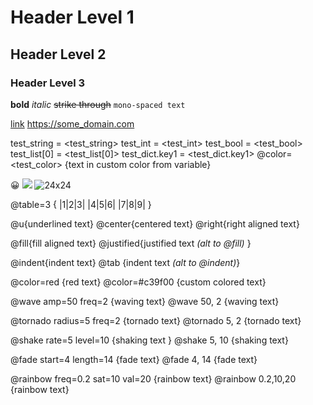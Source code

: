 # Header Level 1
## Header Level 2
### Header Level 3

**bold**
*italic*
~~strike through~~
`mono-spaced text`

[link](https://some_domain.com)
https://some_domain.com

test_string = <test_string>
test_int = <test_int>
test_bool = <test_bool>
test_list[0] = <test_list[0]>
test_dict.key1 = <test_dict.key1>
@color=<test_color> {text in custom color from variable}

:grinning:
![](res://icon.png)
![24x24](res://icon.png)

@table=3 {
|1|2|3|
|4|5|6|
|7|8|9|
}

@u{underlined text}
@center{centered text}
@right{right aligned text}

@fill{fill aligned text}
@justified{justified text *(alt to @fill)* }

@indent{indent text}
@tab {indent text *(alt to @indent)*}

@color=red {red text}
@color=#c39f00 {custom colored text}

@wave amp=50 freq=2 {waving text}
@wave 50, 2 {waving text}

@tornado radius=5 freq=2 {tornado text}
@tornado 5, 2 {tornado text}

@shake rate=5 level=10 {shaking text }
@shake 5, 10 {shaking text}

@fade start=4 length=14 {fade text}
@fade 4, 14 {fade text}

@rainbow freq=0.2 sat=10 val=20 {rainbow text}
@rainbow 0.2,10,20 {rainbow text}


